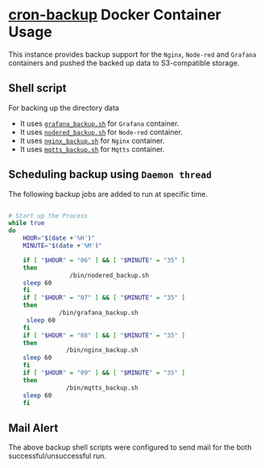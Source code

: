 # [cron-backup](./cron-backup) Docker Container Usage

This instance provides backup support for the `Nginx`, `Node-red` and `Grafana` containers and pushed the backed up data to S3-compatible storage.

## Shell script

For backing up the directory data

- It uses [`grafana_backup.sh`](backup\grafana_backup.sh) for `Grafana` container.
- It uses [`nodered_backup.sh`](backup\nodered_backup.sh) for `Node-red` container.
- It uses [`nginx_backup.sh`](backup\nginx_backup.sh) for `Nginx` container.
- It uses [`mqtts_backup.sh`](backup\mqtts_backup.sh) for `Mqtts` container.

## Scheduling backup using `Daemon thread`

The following backup jobs are added to run at specific time.

``` bash

# Start up the Process
while true
do
    HOUR="$(date +'%H')"
    MINUTE="$(date +'%M')"

    if [ "$HOUR" = "06" ] && [ "$MINUTE" = "35" ]
    then
                 /bin/nodered_backup.sh
    sleep 60
    fi
    if [ "$HOUR" = "07" ] && [ "$MINUTE" = "35" ]
    then
              /bin/grafana_backup.sh
     sleep 60
    fi
    if [ "$HOUR" = "08" ] && [ "$MINUTE" = "35" ]
    then
                /bin/nginx_backup.sh
    sleep 60
    fi
    if [ "$HOUR" = "09" ] && [ "$MINUTE" = "35" ]
    then
                /bin/mqtts_backup.sh
    sleep 60
    fi
```

## Mail Alert

The above backup shell scripts were configured to send mail for the both successful/unsuccessful run.
